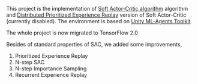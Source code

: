 This project is the implementation of [Soft Actor-Critic algorithm](https://arxiv.org/abs/1812.05905) algorithm and [Distributed Prioritized Experience Replay](https://arxiv.org/abs/1803.00933) version of Soft Actor-Critic (currently disabled). The environment is based on [Unity ML-Agents Toolkit](https://github.com/Unity-Technologies/ml-agents).

The whole project is now migrated to TensorFlow 2.0

Besides of standard properties of SAC, we added some improvements,

1. Prioritized Experience Replay
2. N-step SAC
3. N-step Importance Sampling
4. Recurrent Experience Replay